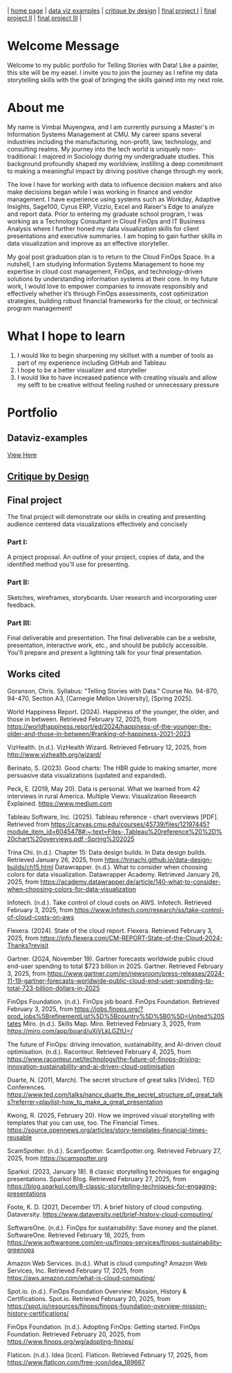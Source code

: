 | [home page](https://vimmuyengwa.github.io/tswd-portfolio-vimbaiM/) | [data viz examples](dataviz-examples.md) | [critique by design](critique-by-design.md) | [final project I](final-project-part-one.md) | [final project II](final-project-part-two.md) | [final project III](final-project-part-three.md) |

# Welcome Message
Welcome to my public portfolio for Telling Stories with Data!  Like a painter, this site will be my easel. I invite you to join the journey as I refine my data storytelling skills with the goal of bringing the skills gained into my next role. 

# About me
My name is Vimbai Muyengwa, and I am currently pursuing a Master's in Information Systems Management at CMU. My career spans several industries including the manufacturing, non-profit, law, technology, and consulting realms. My journey into the tech world is uniquely non-traditional: I majored in Sociology during my undergraduate studies. This background profoundly shaped my worldview, instilling a deep commitment to making a meaningful impact by driving positive change through my work. 

The love I have for working with data to influence decision makers and also make decisions began while I was working in finance and vendor management. I have experience using systems such as Workday, Adaptive Insights, Sage100, Cyrus ERP, Vizzlo, Excel and Raiser's Edge to analyze and report data. Prior to entering my graduate school program, I was working as a Technology Consultant in Cloud FinOps and IT Business Analysis where I further honed my data visualization skills for client presentations and executive summaries. I am hoping to gain further skills in data visualization and improve as an effective storyteller.  

My goal post graduation plan is to return to the Cloud FinOps Space. In a nutshell, I am studying Information Systems Management to hone my expertise in cloud cost management, FinOps, and technology-driven solutions by understanding information systems at their core. In my future work, I would love to empower companies to innovate responsibly and effectively whether it’s through FinOps assessments, cost optimization strategies, building robust financial frameworks for the cloud, or technical program management!


# What I hope to learn

1. I would like to begin sharpening my skillset with a number of tools as part of my experience including GitHub and Tableau
2. I hope to be a better visualizer and storyteller 
3. I would like to have increased patience with creating visuals and allow my selft to be creative without feeling rushed or unnecessary pressure 

# Portfolio

## Dataviz-examples 
[View Here](dataviz-examples.md)

## [Critique by Design](critique-by-design.md)

## Final project
The final project will demonstrate our skills in creating and presenting audience centered data visualizations effectively and concisely

### Part I: 
A project proposal.  An outline of your project, copies of data, and the identified method you'll use for presenting.
### Part II: 
Sketches, wireframes, storyboards.  User research and incorporating user feedback.
### Part III: 
Final deliverable and presentation.  The final deliverable can be a website, presentation, interactive work, etc., and should be publicly accessible.   You'll prepare and present a lightning talk for your final presentation. 

## Works cited
Goranson, Chris. Syllabus: "Telling Stories with Data." Course No. 94-870, 94-470, Section A3, [Carnegie Mellon University], [Spring 2025].

World Happiness Report. (2024). Happiness of the younger, the older, and those in between. Retrieved February 12, 2025, from https://worldhappiness.report/ed/2024/happiness-of-the-younger-the-older-and-those-in-between/#ranking-of-happiness-2021-2023

VizHealth. (n.d.). VizHealth Wizard. Retrieved February 12, 2025, from http://www.vizhealth.org/wizard/

Berinato, S. (2023). Good charts: The HBR guide to making smarter, more persuasive data visualizations (updated and expanded).

Peck, E. (2019, May 20). Data is personal. What we learned from 42 interviews in rural America. Multiple Views: Visualization Research Explained. https://www.medium.com

Tableau Software, Inc. (2025). Tableau reference - chart overviews [PDF]. Retrieved from https://canvas.cmu.edu/courses/45739/files/12197445?module_item_id=6045478#:~:text=Files-,Tableau%20reference%20%2D%20chart%20overviews.pdf,-Spring%202025

Trina Chi. (n.d.). Chapter 15: Data design builds. In Data design builds. Retrieved January 26, 2025, from https://trinachi.github.io/data-design-builds/ch15.html
Datawrapper. (n.d.). What to consider when choosing colors for data visualization. Datawrapper Academy. Retrieved January 26, 2025, from https://academy.datawrapper.de/article/140-what-to-consider-when-choosing-colors-for-data-visualization

Infotech. (n.d.). Take control of cloud costs on AWS. Infotech. Retrieved February 3, 2025, from https://www.infotech.com/research/ss/take-control-of-cloud-costs-on-aws

Flexera. (2024). State of the cloud report. Flexera. Retrieved February 3, 2025, from https://info.flexera.com/CM-REPORT-State-of-the-Cloud-2024-Thanks?revisit

Gartner. (2024, November 19). Gartner forecasts worldwide public cloud end-user spending to total $723 billion in 2025. Gartner. Retrieved February 3, 2025, from https://www.gartner.com/en/newsroom/press-releases/2024-11-19-gartner-forecasts-worldwide-public-cloud-end-user-spending-to-total-723-billion-dollars-in-2025

FinOps Foundation. (n.d.). FinOps job board. FinOps Foundation. Retrieved February 3, 2025, from https://jobs.finops.org/?prod_jobs%5BrefinementList%5D%5Bcountry%5D%5B0%5D=United%20States
Miro. (n.d.). Skills Map. Miro. Retrieved February 3, 2025, from https://miro.com/app/board/uXjVLkLGZtU=/

The future of FinOps: driving innovation, sustainability, and AI-driven cloud optimisation. (n.d.). Raconteur. Retrieved February 4, 2025, from https://www.raconteur.net/technology/the-future-of-finops-driving-innovation-sustainability-and-ai-driven-cloud-optimisation

Duarte, N. (2011, March). The secret structure of great talks [Video]. TED Conferences. https://www.ted.com/talks/nancy_duarte_the_secret_structure_of_great_talks?referrer=playlist-how_to_make_a_great_presentation

Kwong, R. (2025, February 20). How we improved visual storytelling with templates that you can use, too. The Financial Times. https://source.opennews.org/articles/story-templates-financial-times-reusable

ScamSpotter. (n.d.). ScamSpotter. ScamSpotter.org. Retrieved February 27, 2025, from https://scamspotter.org

Sparkol. (2023, January 18). 8 classic storytelling techniques for engaging presentations. Sparkol Blog. Retrieved February 27, 2025, from https://blog.sparkol.com/8-classic-storytelling-techniques-for-engaging-presentations

Foote, K. D. (2021, December 17). A brief history of cloud computing. Dataversity. https://www.dataversity.net/brief-history-cloud-computing/

SoftwareOne. (n.d.). FinOps for sustainability: Save money and the planet. SoftwareOne. Retrieved February 18, 2025, from https://www.softwareone.com/en-us/finops-services/finops-sustainability-greenops

Amazon Web Services. (n.d.). What is cloud computing? Amazon Web Services, Inc. Retrieved February 17, 2025, from https://aws.amazon.com/what-is-cloud-computing/

Spot.io. (n.d.). FinOps Foundation Overview: Mission, History & Certifications. Spot.io. Retrieved February 20, 2025, from https://spot.io/resources/finops/finops-foundation-overview-mission-history-certifications/

FinOps Foundation. (n.d.). Adopting FinOps: Getting started. FinOps Foundation. Retrieved February 20, 2025, from https://www.finops.org/wg/adopting-finops/

Flaticon. (n.d.). Idea [Icon]. Flaticon. Retrieved February 17, 2025, from https://www.flaticon.com/free-icon/idea_189667


